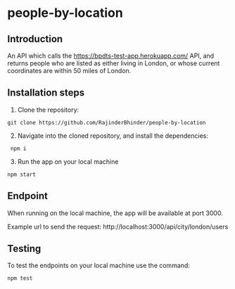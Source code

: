 # people-by-location

## Introduction

An API which calls the https://bpdts-test-app.herokuapp.com/ API, and returns people who are listed as either living in London, or whose current coordinates are within 50 miles of London.

## Installation steps


1. Clone the repository:

```
git clone https://github.com/RajinderBhinder/people-by-location
``` 

2. Navigate into the cloned repository, and install the dependencies:

```
 npm i
``` 

3. Run the app on your local machine

```
npm start
```



## Endpoint

When running on the local machine, the app will be available at port 3000.

Example url to send the request: http://localhost:3000/api/city/london/users

## Testing

To test the endpoints on your local machine use the command:

```
npm test
```